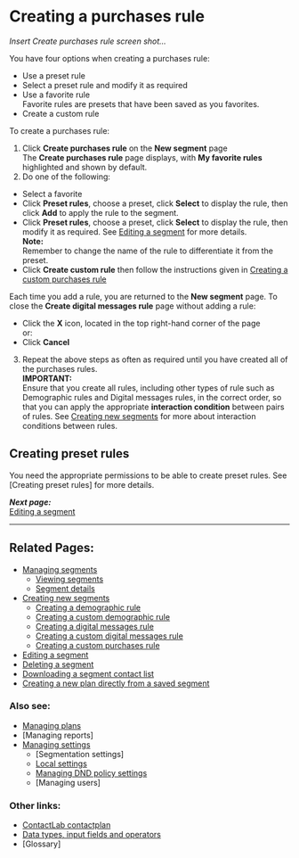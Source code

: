 # Creating a purchases rule

*Insert Create purchases rule screen shot...*  

You have four options when creating a purchases rule:

- Use a preset rule  
- Select a preset rule and modify it as required  
- Use a favorite rule  
  Favorite rules are presets that have been saved as you favorites.
- Create a custom rule  

To create a purchases rule:  

1. Click **Create purchases rule** on the **New segment** page  
  The **Create purchases rule** page displays, with **My favorite rules** highlighted and shown by default.  
2. Do one of the following:  
  - Select a favorite  
  - Click **Preset rules**, choose a preset, click **Select** to display the rule, then click **Add** to apply the rule to the segment.  
  - Click **Preset rules**, choose a preset, click **Select** to display the rule, then modify it as required. See [Editing a segment](EditingSegment) for more details.  
  **Note:**  
  Remember to change the name of the rule to differentiate it from the preset.  
  - Click **Create custom rule** then follow the instructions given in [Creating a custom purchases rule](CreatingCustomPurchasesRule)  
  
  Each time you add a rule, you are returned to the **New segment** page. To close the **Create digital messages rule** page without adding a rule:
  - Click the **X** icon, located in the top right-hand corner of the page  
   or:  
  - Click **Cancel**  
  
3. Repeat the above steps as often as required until you have created all of the purchases rules.  
  **IMPORTANT:**  
  Ensure that you create all rules, including other types of rule such as Demographic rules and Digital messages rules, in the correct order, so that you can apply the appropriate **interaction condition** between pairs of rules. See [Creating new segments](CreatingNewSegments) for more about interaction conditions between rules.  

## Creating preset rules

You need the appropriate permissions to be able to create preset rules. See [Creating preset rules] for more details.  

***Next page:***  
[Editing a segment](EditingSegment)  

----------

## Related Pages:  

- [Managing segments](ManagingSegments)  
  - [Viewing segments](ViewingSegments)  
  - [Segment details](SegmentDetails)  
- [Creating new segments](CreatingNewSegments)  
  - [Creating a demographic rule](CreatingDemographicRule)  
  - [Creating a custom demographic rule](CreatingCustomDemographicRule)  
  - [Creating a digital messages rule](CreatingDigitalMessagesRule)  
  - [Creating a custom digital messages rule](CreatingCustomDigitalMessagesRule)  
  - [Creating a custom purchases rule](CreatingCustomPurchasesRule)  
- [Editing a segment](EditingSegment)  
- [Deleting a segment](DeletingSegment)  
- [Downloading a segment contact list](DownloadingSegmentContactList)  
- [Creating a new plan directly from a saved segment](CreatingPlanFromSegment)  

### Also see:  

- [Managing plans](ManagingPlans)  
- [Managing reports]  
- [Managing settings](ManagingSettings)  
  - [Segmentation settings]  
  - [Local settings](LocalSettings)  
  - [Managing DND policy settings](ManagingDND)  
  - [Managing users]  

### Other links:  

- [ContactLab contactplan](Home)  
- [Data types, input fields and operators](InputBoxOperators)  
- [Glossary]  
